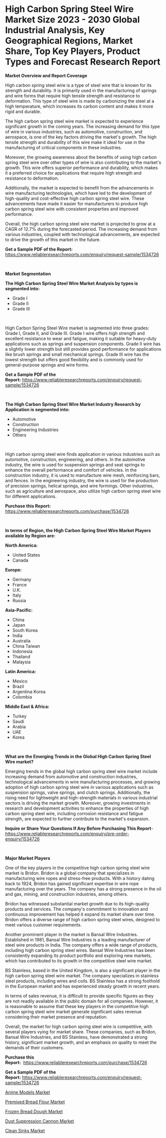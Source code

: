 <p><h1>High Carbon Spring Steel Wire Market Size 2023 - 2030 Global Industrial Analysis, Key Geographical Regions, Market Share, Top Key Players, Product Types and Forecast Research Report</h1></p><p><strong>Market Overview and Report Coverage</strong></p>
<p><p>High carbon spring steel wire is a type of steel wire that is known for its strength and durability. It is primarily used in the manufacturing of springs and wire forms that require high tensile strength and resistance to deformation. This type of steel wire is made by carbonizing the steel at a high temperature, which increases its carbon content and makes it more rigid and durable.</p><p>The high carbon spring steel wire market is expected to experience significant growth in the coming years. The increasing demand for this type of wire in various industries, such as automotive, construction, and aerospace, is one of the key factors driving the market's growth. The high tensile strength and durability of this wire make it ideal for use in the manufacturing of critical components in these industries.</p><p>Moreover, the growing awareness about the benefits of using high carbon spring steel wire over other types of wire is also contributing to the market's growth. This wire offers superior performance and durability, which makes it a preferred choice for applications that require high strength and resistance to deformation.</p><p>Additionally, the market is expected to benefit from the advancements in wire manufacturing technologies, which have led to the development of high-quality and cost-effective high carbon spring steel wire. These advancements have made it easier for manufacturers to produce high carbon spring steel wire with consistent properties and improved performance.</p><p>Overall, the high carbon spring steel wire market is projected to grow at a CAGR of 12.7% during the forecasted period. The increasing demand from various industries, coupled with technological advancements, are expected to drive the growth of this market in the future.</p></p>
<p><strong>Get a Sample PDF of the Report:</strong> <a href="https://www.reliableresearchreports.com/enquiry/request-sample/1534726">https://www.reliableresearchreports.com/enquiry/request-sample/1534726</a></p>
<p>&nbsp;</p>
<p><strong>Market Segmentation</strong></p>
<p><strong>The High Carbon Spring Steel Wire Market Analysis by types is segmented into:</strong></p>
<p><ul><li>Grade I</li><li>Grade II</li><li>Grade III</li></ul></p>
<p>&nbsp;</p>
<p><p>High Carbon Spring Steel Wire market is segmented into three grades: Grade I, Grade II, and Grade III. Grade I wire offers high strength and excellent resistance to wear and fatigue, making it suitable for heavy-duty applications such as springs and suspension components. Grade II wire has a slightly lower strength but still provides good performance for applications like brush springs and small mechanical springs. Grade III wire has the lowest strength but offers good flexibility and is commonly used for general-purpose springs and wire forms.</p></p>
<p><strong>Get a Sample PDF of the Report:</strong>&nbsp;<a href="https://www.reliableresearchreports.com/enquiry/request-sample/1534726">https://www.reliableresearchreports.com/enquiry/request-sample/1534726</a></p>
<p>&nbsp;</p>
<p><strong>The High Carbon Spring Steel Wire Market Industry Research by Application is segmented into:</strong></p>
<p><ul><li>Automotive</li><li>Construction</li><li>Engineering Industries</li><li>Others</li></ul></p>
<p>&nbsp;</p>
<p><p>High carbon spring steel wire finds application in various industries such as automotive, construction, engineering, and others. In the automotive industry, the wire is used for suspension springs and seat springs to enhance the overall performance and comfort of vehicles. In the construction industry, it is used to manufacture wire mesh, reinforcing bars, and fences. In the engineering industry, the wire is used for the production of precision springs, helical springs, and wire formings. Other industries, such as agriculture and aerospace, also utilize high carbon spring steel wire for different applications.</p></p>
<p><strong>Purchase this Report:</strong>&nbsp; <a href="https://www.reliableresearchreports.com/purchase/1534726">https://www.reliableresearchreports.com/purchase/1534726</a></p>
<p>&nbsp;</p>
<p><strong>In terms of Region, the High Carbon Spring Steel Wire Market Players available by Region are:</strong></p>
<p>
    <p> <strong> North America: </strong>
        <ul>
            <li>United States</li>
            <li>Canada</li>
        </ul>
        </p> 
    <p> <strong> Europe: </strong>
        <ul>
            <li>Germany</li>
            <li>France</li>
            <li>U.K.</li>
            <li>Italy</li>
            <li>Russia</li>
        </ul>
        </p> 
    <p> <strong> Asia-Pacific: </strong>
        <ul>
            <li>China</li>
            <li>Japan</li>
            <li>South Korea</li>
            <li>India</li>
            <li>Australia</li>
            <li>China Taiwan</li>
            <li>Indonesia</li>
            <li>Thailand</li>
            <li>Malaysia</li>
        </ul>
        </p> 
    <p> <strong> Latin America: </strong>
        <ul>
            <li>Mexico</li>
            <li>Brazil</li>
            <li>Argentina Korea</li>
            <li>Colombia</li>
        </ul>
        </p> 
    <p> <strong> Middle East & Africa: </strong>
        <ul>
            <li>Turkey</li>
            <li>Saudi</li>
            <li>Arabia</li>
            <li>UAE</li>
            <li>Korea</li>
        </ul>
    </p>
    </p>
<p>&nbsp;</p>
<p><strong>What are the Emerging Trends in the Global High Carbon Spring Steel Wire market?</strong></p>
<p><p>Emerging trends in the global high carbon spring steel wire market include increasing demand from automotive and construction industries, technological advancements in wire manufacturing processes, and growing adoption of high carbon spring steel wire in various applications such as suspension springs, valve springs, and clutch springs. Additionally, the rising need for lightweight and high-strength materials in various industrial sectors is driving the market growth. Moreover, growing investments in research and development activities to enhance the properties of high carbon spring steel wire, including corrosion resistance and fatigue strength, are expected to further contribute to the market's expansion.</p></p>
<p><strong>Inquire or Share Your Questions If Any Before Purchasing This Report</strong>- <a href="https://www.reliableresearchreports.com/enquiry/pre-order-enquiry/1534726">https://www.reliableresearchreports.com/enquiry/pre-order-enquiry/1534726</a></p>
<p>&nbsp;</p>
<p><strong>Major Market Players</strong></p>
<p><p>One of the key players in the competitive high carbon spring steel wire market is Bridon. Bridon is a global company that specializes in manufacturing wire ropes and stress-free products. With a history dating back to 1924, Bridon has gained significant expertise in wire rope manufacturing over the years. The company has a strong presence in the oil and gas, mining, and construction industries, among others.</p><p>Bridon has witnessed substantial market growth due to its high-quality products and services. The company's commitment to innovation and continuous improvement has helped it expand its market share over time. Bridon offers a diverse range of high carbon spring steel wires, designed to meet various customer requirements.</p><p>Another prominent player in the market is Bansal Wire Industries. Established in 1981, Bansal Wire Industries is a leading manufacturer of steel wire products in India. The company offers a wide range of products, including high carbon spring steel wires. Bansal Wire Industries has been consistently expanding its product portfolio and exploring new markets, which has contributed to its growth in the competitive steel wire market.</p><p>BS Stainless, based in the United Kingdom, is also a significant player in the high carbon spring steel wire market. The company specializes in stainless steel products, including wires and coils. BS Stainless has a strong foothold in the European market and has experienced steady growth in recent years.</p><p>In terms of sales revenue, it is difficult to provide specific figures as they are not readily available in the public domain for all companies. However, it is reasonable to assume that these key players in the competitive high carbon spring steel wire market generate significant sales revenue considering their market presence and reputation.</p><p>Overall, the market for high carbon spring steel wire is competitive, with several players vying for market share. These companies, such as Bridon, Bansal Wire Industries, and BS Stainless, have demonstrated a strong history, significant market growth, and an emphasis on quality to meet the demands of their customers.</p></p>
<p><strong>Purchase this Report:</strong>&nbsp;&nbsp;<a href="https://www.reliableresearchreports.com/purchase/1534726">https://www.reliableresearchreports.com/purchase/1534726</a></p>
<p></p>
<p><strong>Get a Sample PDF of the Report:</strong>&nbsp;<a href="https://www.reliableresearchreports.com/enquiry/request-sample/1534726">https://www.reliableresearchreports.com/enquiry/request-sample/1534726</a></p>
<p><p><a href="https://medium.com/@aliwilldvm/analyzing-anime-models-market-global-industry-perspective-and-forecast-2023-to-2030-c85cca55db96">Anime Models Market</a></p><p><a href="https://medium.com/@damionrunte/premixed-bread-flour-market-size-and-market-trends-complete-industry-overview-2023-to-2030-99f6e36279b6">Premixed Bread Flour Market</a></p><p><a href="https://medium.com/@geoanderson1978/frozen-bread-dough-market-exploring-market-share-market-trends-and-future-growth-8aec78fc249e">Frozen Bread Dough Market</a></p><p><a href="https://medium.com/@alanwatkins6h/dust-suppression-cannon-market-trends-and-market-analysis-forecasted-for-period-2023-2030-255bc05b0db1">Dust Suppression Cannon Market</a></p><p><a href="https://medium.com/@seanhunt765/clean-sinks-market-size-market-outlook-and-market-forecast-2023-to-2030-f3c1c9989cd5">Clean Sinks Market</a></p></p>